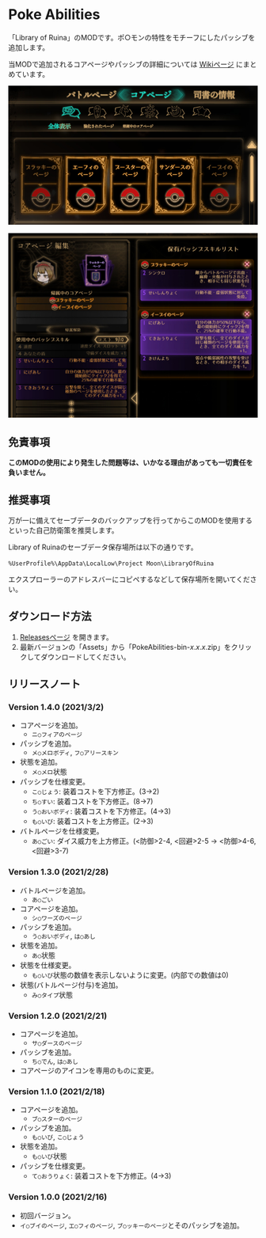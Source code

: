 # Poke Abilities

「Library of Ruina」のMODです。ポ○モンの特性をモチーフにしたパッシブを追加します。

当MODで追加されるコアページやパッシブの詳細については [Wikiページ](https://github.com/TanaUmbreon/PokeAbilities/wiki) にまとめています。

![画面サンプル1](https://raw.githubusercontent.com/TanaUmbreon/PokeAbilities/images/image1-r2.jpg)

![画面サンプル2](https://raw.githubusercontent.com/TanaUmbreon/PokeAbilities/images/image2-r2.jpg)

## 免責事項

**このMODの使用により発生した問題等は、いかなる理由があっても一切責任を負いません。**

## 推奨事項

万が一に備えてセーブデータのバックアップを行ってからこのMODを使用するといった自己防衛策を推奨します。

Library of Ruinaのセーブデータ保存場所は以下の通りです。

`%UserProfile%\AppData\LocalLow\Project Moon\LibraryOfRuina`

エクスプローラーのアドレスバーにコピペするなどして保存場所を開いてください。

## ダウンロード方法

1. [Releasesページ](https://github.com/TanaUmbreon/PokeAbilities/releases) を開きます。
2. 最新バージョンの「Assets」から「PokeAbilities-bin-*x*.*x*.*x*.zip」をクリックしてダウンロードしてください。

## リリースノート

### Version 1.4.0 (2021/3/2)

- コアページを追加。
  - `ニ○フィアのページ`
- パッシブを追加。
  - `メ○メロボディ`, `フ○アリースキン`
- 状態を追加。
  - `メ○メロ`状態
- パッシブを仕様変更。
  - `こ○じょう`: 装着コストを下方修正。(3→2)
  - `ち○すい`: 装着コストを下方修正。(8→7)
  - `う○おいボディ`: 装着コストを下方修正。(4→3)
  - `も○いび`: 装着コストを上方修正。(2→3)
- バトルページを仕様変更。
  - `あ○ごい`: ダイス威力を上方修正。(&lt;防御&gt;2-4, &lt;回避&gt;2-5 → &lt;防御&gt;4-6, &lt;回避&gt;3-7)

### Version 1.3.0 (2021/2/28)

- バトルページを追加。
  - `あ○ごい`
- コアページを追加。
  - `シ○ワーズのページ`
- パッシブを追加。
  - `う○おいボディ`, `は○あし`
- 状態を追加。
  - `あ○`状態
- 状態を仕様変更。
  - `も○いび`状態の数値を表示しないように変更。(内部での数値は0)
- 状態(バトルページ付与)を追加。
  -  `み○タイプ`状態

### Version 1.2.0 (2021/2/21)

- コアページを追加。
  - `サ○ダースのページ`
- パッシブを追加。
  - `ち○でん`, `は○あし`
- コアページのアイコンを専用のものに変更。

### Version 1.1.0 (2021/2/18)

- コアページを追加。
  - `ブ○スターのページ`
- パッシブを追加。
  - `も○いび`, `こ○じょう`
- 状態を追加。
  - `も○いび`状態
- パッシブを仕様変更。
  - `て○おうりょく`: 装着コストを下方修正。(4→3)

### Version 1.0.0 (2021/2/16)

- 初回バージョン。
- `イ○ブイのページ`, `エ○フィのページ`, `ブ○ッキーのページ`とそのパッシブを追加。
